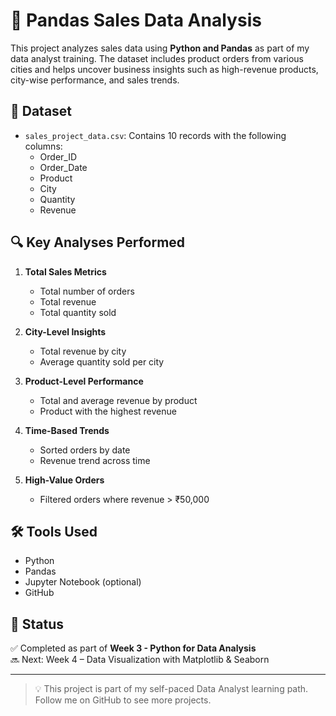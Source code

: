 # 🧮 Pandas Sales Data Analysis

This project analyzes sales data using **Python and Pandas** as part of my data analyst training. The dataset includes product orders from various cities and helps uncover business insights such as high-revenue products, city-wise performance, and sales trends.

## 📁 Dataset
- `sales_project_data.csv`: Contains 10 records with the following columns:
  - Order_ID
  - Order_Date
  - Product
  - City
  - Quantity
  - Revenue

## 🔍 Key Analyses Performed

1. **Total Sales Metrics**
   - Total number of orders
   - Total revenue
   - Total quantity sold

2. **City-Level Insights**
   - Total revenue by city
   - Average quantity sold per city

3. **Product-Level Performance**
   - Total and average revenue by product
   - Product with the highest revenue

4. **Time-Based Trends**
   - Sorted orders by date
   - Revenue trend across time

5. **High-Value Orders**
   - Filtered orders where revenue > ₹50,000

## 🛠 Tools Used
- Python
- Pandas
- Jupyter Notebook (optional)
- GitHub

## 📌 Status
✅ Completed as part of **Week 3 - Python for Data Analysis**  
🔜 Next: Week 4 – Data Visualization with Matplotlib & Seaborn

---

> 💡 This project is part of my self-paced Data Analyst learning path. Follow me on GitHub to see more projects.
